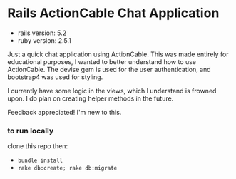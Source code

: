 # Rails ActionCable Chat Application

* rails version: 5.2
* ruby version: 2.5.1

Just a quick chat application using ActionCable. This was made entirely for educational purposes, I wanted to better understand how to use ActionCable. The devise gem is used for the user authentication, and bootstrap4 was used for styling.

I currently have some logic in the views, which I understand is frowned upon. I do plan on creating helper methods in the future.

Feedback appreciated! I'm new to this.

### to run locally

clone this repo then:
* `bundle install`
* `rake db:create; rake db:migrate`

